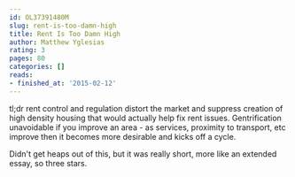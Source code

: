 ```yaml
---
id: OL37391480M
slug: rent-is-too-damn-high
title: Rent Is Too Damn High
author: Matthew Yglesias
rating: 3
pages: 80
categories: []
reads:
- finished_at: '2015-02-12'
---
```

tl;dr rent control and regulation distort the market and suppress creation of high density housing that would actually help fix rent issues. Gentrification unavoidable if you improve an area - as services, proximity to transport, etc improve then it becomes more desirable and kicks off a cycle.

Didn't get heaps out of this, but it was really short, more like an extended essay, so three stars.
